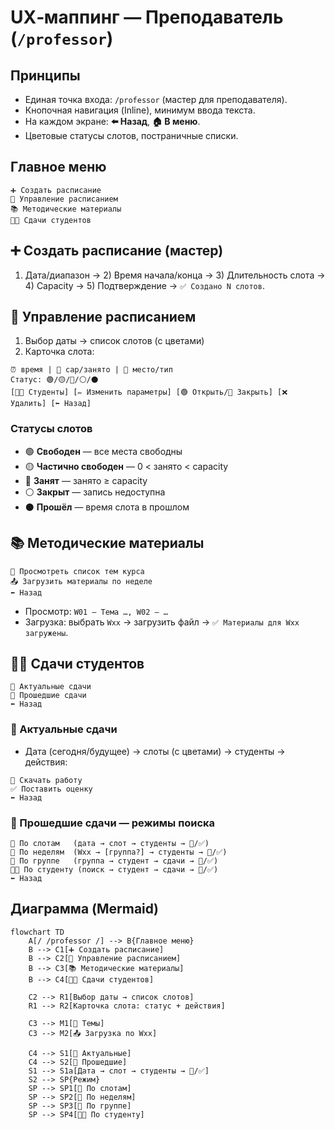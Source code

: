 # UX‑маппинг — Преподаватель (`/professor`)

## Принципы
- Единая точка входа: `/professor` (мастер для преподавателя).
- Кнопочная навигация (Inline), минимум ввода текста.
- На каждом экране: **⬅️ Назад**, **🏠 В меню**.
- Цветовые статусы слотов, постраничные списки.

## Главное меню
```
➕ Создать расписание
📅 Управление расписанием
📚 Методические материалы
👨‍🎓 Сдачи студентов
```

## ➕ Создать расписание (мастер)
1) Дата/диапазон → 2) Время начала/конца → 3) Длительность слота → 4) Capacity → 5) Подтверждение → `✅ Создано N слотов`.

## 📅 Управление расписанием
1) Выбор даты → список слотов (с цветами)  
2) Карточка слота:
```
⏰ время | 👥 cap/занято | 📍 место/тип
Статус: 🟢/🟡/🔴/⚪/⚫
[👨‍🎓 Студенты] [✏️ Изменить параметры] [🟢 Открыть/🚫 Закрыть] [❌ Удалить] [⬅️ Назад]
```
### Статусы слотов
- 🟢 **Свободен** — все места свободны  
- 🟡 **Частично свободен** — 0 < занято < capacity  
- 🔴 **Занят** — занято ≥ capacity  
- ⚪ **Закрыт** — запись недоступна  
- ⚫ **Прошёл** — время слота в прошлом

## 📚 Методические материалы
```
📖 Просмотреть список тем курса
📤 Загрузить материалы по неделе
⬅️ Назад
```
- Просмотр: `W01 — Тема …, W02 — …`
- Загрузка: выбрать `Wxx` → загрузить файл → `✅ Материалы для Wxx загружены`.

## 👨‍🎓 Сдачи студентов
```
📆 Актуальные сдачи
📜 Прошедшие сдачи
⬅️ Назад
```

### 📆 Актуальные сдачи
- Дата (сегодня/будущее) → слоты (с цветами) → студенты → действия:
```
📂 Скачать работу
✅ Поставить оценку
⬅️ Назад
```

### 📜 Прошедшие сдачи — режимы поиска
```
🔎 По слотам   (дата → слот → студенты → 📂/✅)
📖 По неделям  (Wxx → [группа?] → студенты → 📂/✅)
👥 По группе   (группа → студент → сдачи → 📂/✅)
🧑‍🎓 По студенту (поиск → студент → сдачи → 📂/✅)
⬅️ Назад
```

## Диаграмма (Mermaid)
```mermaid
flowchart TD
    A[/ /professor /] --> B{Главное меню}
    B --> C1[➕ Создать расписание]
    B --> C2[📅 Управление расписанием]
    B --> C3[📚 Методические материалы]
    B --> C4[👨‍🎓 Сдачи студентов]

    C2 --> R1[Выбор даты → список слотов]
    R1 --> R2[Карточка слота: статус + действия]

    C3 --> M1[📖 Темы]
    C3 --> M2[📤 Загрузка по Wxx]

    C4 --> S1[📆 Актуальные]
    C4 --> S2[📜 Прошедшие]
    S1 --> S1a[Дата → слот → студенты → 📂/✅]
    S2 --> SP{Режим}
    SP --> SP1[🔎 По слотам]
    SP --> SP2[📖 По неделям]
    SP --> SP3[👥 По группе]
    SP --> SP4[🧑‍🎓 По студенту]
```
